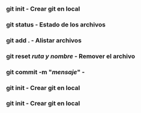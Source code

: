 ### git init - Crear git en local

### git status - Estado de los archivos

### git add . - Alistar archivos

### git reset _ruta y nombre_ - Remover el archivo

### git commit -m "_mensaje_" -

### git init - Crear git en local

### git init - Crear git en local
